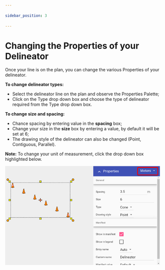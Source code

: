 ```yaml
---

sidebar_position: 3

---
```

# Changing the Properties of your Delineator

Once your line is on the plan, you can change the various Properties of your delineator.

**To change delineator types:**

- Select the delineator line on the plan and observe the Properties Palette;
- Click on the Type drop down box and choose the type of delineator required from the Type drop down box.

**To change size and spacing:**

- Chance spacing by entering value in the **spacing** box;
- Change your size in the **size** box by entering a value, by default it will be set at 6;
- The drawing style of the delineator can also be changed (Point, Contiguous, Parallel).

**Note:** To change your unit of measurement, click the drop down box highlighted below.

![ ](./assets/Delineator_Properties.png)
